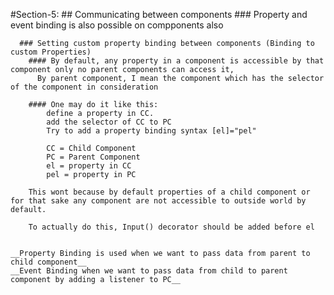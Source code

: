 #Section-5:
    ## Communicating between components
      ### Property and event binding is also possible on compponents also


      ### Setting custom property binding between components (Binding to custom Properties)
        #### By default, any property in a component is accessible by that component only no parent components can access it,
          By parent component, I mean the component which has the selector of the component in consideration

        #### One may do it like this:
            define a property in CC.
            add the selector of CC to PC
            Try to add a property binding syntax [el]="pel"

            CC = Child Component
            PC = Parent Component
            el = property in CC
            pel = property in PC
        
        This wont because by default properties of a child component or for that sake any component are not accessible to outside world by default.

        To actually do this, Input() decorator should be added before el


    __Property Binding is used when we want to pass data from parent to child component__
    __Event Binding when we want to pass data from child to parent component by adding a listener to PC__


  